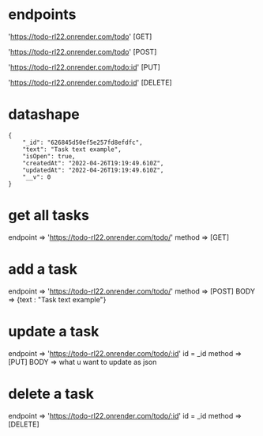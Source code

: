 
# endpoints

'https://todo-rl22.onrender.com/todo'    [GET]

'https://todo-rl22.onrender.com/todo'    [POST]

'https://todo-rl22.onrender.com/todo:id' [PUT]

'https://todo-rl22.onrender.com/todo:id' [DELETE]

# datashape

    {
        "_id": "626845d50ef5e257fd8efdfc",
        "text": "Task text example",
        "isOpen": true,
        "createdAt": "2022-04-26T19:19:49.610Z",
        "updatedAt": "2022-04-26T19:19:49.610Z",
        "__v": 0
    }

# get all tasks

endpoint => 'https://todo-rl22.onrender.com/todo/'
method => [GET]

# add a task

endpoint => 'https://todo-rl22.onrender.com/todo/'
method => [POST]
BODY => {text : "Task text example"}

# update a task

endpoint => 'https://todo-rl22.onrender.com/todo/:id'
id = _id
method => [PUT]
BODY => what u want to update as json


# delete a task

endpoint => 'https://todo-rl22.onrender.com/todo/:id'
id = _id
method => [DELETE]


